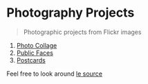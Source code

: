 # Photography Projects

> Photographic projects from Flickr images

1. [Photo Collage](https://chadwithuhc.github.io/prototypes/flickr-api/build/#/collage)
1. [Public Faces](https://chadwithuhc.github.io/prototypes/flickr-api/build/#/public-faces)
1. [Postcards](https://chadwithuhc.github.io/prototypes/flickr-api/build/#/postcards)

Feel free to look around [le source](https://github.com/chadwithuhc/prototypes/tree/master/flickr-api)
